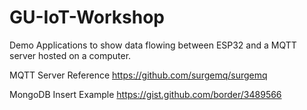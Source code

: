 # GU-IoT-Workshop
Demo Applications to show data flowing between ESP32 and a MQTT server hosted on a computer.

MQTT Server Reference 
     https://github.com/surgemq/surgemq

MongoDB Insert Example 
     https://gist.github.com/border/3489566
